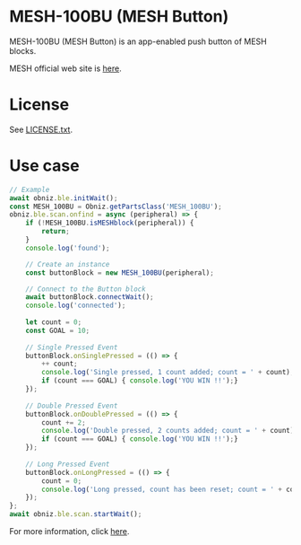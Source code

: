 # MESH-100BU (MESH Button)
MESH-100BU (MESH Button) is an app-enabled push button of MESH blocks.

MESH official web site is [here](https://meshprj.com/).

# License
See [LICENSE.txt]().

# Use case

```javascript
// Example
await obniz.ble.initWait();
const MESH_100BU = Obniz.getPartsClass('MESH_100BU');
obniz.ble.scan.onfind = async (peripheral) => {
    if (!MESH_100BU.isMESHblock(peripheral)) {
        return;
    }
    console.log('found');

    // Create an instance
    const buttonBlock = new MESH_100BU(peripheral);

    // Connect to the Button block
    await buttonBlock.connectWait();
    console.log('connected');
    
    let count = 0;
    const GOAL = 10;
    
    // Single Pressed Event
    buttonBlock.onSinglePressed = (() => {
        ++ count;
        console.log('Single pressed, 1 count added; count = ' + count);
        if (count === GOAL) { console.log('YOU WIN !!');}
    });
    
    // Double Pressed Event
    buttonBlock.onDoublePressed = (() => {
        count += 2;
        console.log('Double pressed, 2 counts added; count = ' + count);
        if (count === GOAL) { console.log('YOU WIN !!');}
    });
    
    // Long Pressed Event
    buttonBlock.onLongPressed = (() => {
        count = 0;
        console.log('Long pressed, count has been reset; count = ' + count);
    });
};
await obniz.ble.scan.startWait();

```

For more information, click [here]().
